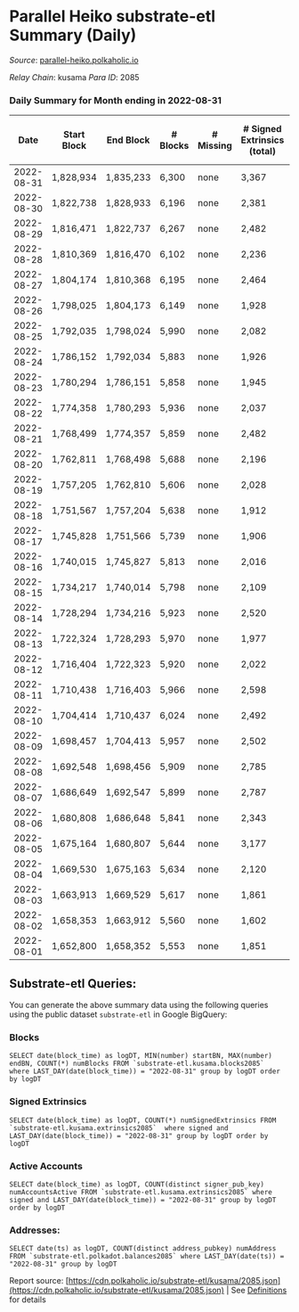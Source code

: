 # Parallel Heiko substrate-etl Summary (Daily)

_Source_: [parallel-heiko.polkaholic.io](https://parallel-heiko.polkaholic.io)

*Relay Chain*: kusama
*Para ID*: 2085



### Daily Summary for Month ending in 2022-08-31


| Date | Start Block | End Block | # Blocks | # Missing | # Signed Extrinsics (total) | # Active Accounts | # Addresses with Balances | # Events | # Transfers | # XCM Transfers In | # XCM Transfers Out |
| ---- | ----------- | --------- | -------- | --------- | --------------------------- | ----------------- | ------------------------- | -------- | ----------- | ------------------ | ------------------- |
| 2022-08-31 | 1,828,934 | 1,835,233 | 6,300 | none  | 3,367 | 151 | 20,859 | 36,099 | 5,123 ($66,649.02) | 38 ($20,833.09) | 20 ($8,563.02) |
| 2022-08-30 | 1,822,738 | 1,828,933 | 6,196 | none  | 2,381 | 214 | 20,847 | 32,007 | 5,509 ($40,048.37) | 36 ($34,009.83) | 31 ($13,928.15) |
| 2022-08-29 | 1,816,471 | 1,822,737 | 6,267 | none  | 2,482 | 236 | 20,832 | 32,983 | 5,910 ($131,381.70) | 42 ($14,330.96) | 32 ($47,058.17) |
| 2022-08-28 | 1,810,369 | 1,816,470 | 6,102 | none  | 2,236 | 275 | 20,806 | 58,301 | 13,269 ($28,091.36) | 45 ($38,833.43) | 20 ($17,968.61) |
| 2022-08-27 | 1,804,174 | 1,810,368 | 6,195 | none  | 2,464 | 280 | 14,822 | 32,425 | 5,663 ($67,805.97) | 59 ($29,266.69) | 28 ($6,877.52) |
| 2022-08-26 | 1,798,025 | 1,804,173 | 6,149 | none  | 1,928 | 112 | 14,777 | 27,862 | 4,412 ($30,884.38) | 16 ($7,335.42) | 24 ($15,112.52) |
| 2022-08-25 | 1,792,035 | 1,798,024 | 5,990 | none  | 2,082 | 150 | 14,757 | 29,153 | 4,950 ($29,422.04) | 34 ($21,457.12) | 28 ($8,606.02) |
| 2022-08-24 | 1,786,152 | 1,792,034 | 5,883 | none  | 1,926 | 152 | 14,734 | 27,986 | 4,958 ($30,543.53) | 25 ($13,354.17) | 26 ($13,357.79) |
| 2022-08-23 | 1,780,294 | 1,786,151 | 5,858 | none  | 1,945 | 201 | 14,723 | 29,410 | 5,353 ($70,131.19) | 37 ($43,056.48) | 34 ($36,505.61) |
| 2022-08-22 | 1,774,358 | 1,780,293 | 5,936 | none  | 2,037 | 198 | 14,703 | 29,252 | 5,397 ($30,619.33) | 30 ($26,126.27) | 24 ($3,783.15) |
| 2022-08-21 | 1,768,499 | 1,774,357 | 5,859 | none  | 2,482 | 183 | 14,680 | 31,421 | 5,183 ($139,428.85) | 33 ($33,383.26) | 28 ($13,226.31) |
| 2022-08-20 | 1,762,811 | 1,768,498 | 5,688 | none  | 2,196 | 143 | 14,667 | 32,509 | 5,567 ($70,557,164.89) | 48 ($99,786.05) | 18 ($5,547.97) |
| 2022-08-19 | 1,757,205 | 1,762,810 | 5,606 | none  | 2,028 | 147 | 14,648 | 27,752 | 4,899 ($267,381.08) | 65 ($220,348.19) | 29 ($68,976.77) |
| 2022-08-18 | 1,751,567 | 1,757,204 | 5,638 | none  | 1,912 | 114 | 14,626 | 26,649 | 4,468 ($95,455.65) | 33 ($22,466.31) | 22 ($20,299.87) |
| 2022-08-17 | 1,745,828 | 1,751,566 | 5,739 | none  | 1,906 | 131 | 14,614 | 26,954 | 4,454 ($31,243.79) | 41 ($29,697.67) | 29 ($155,169.24) |
| 2022-08-16 | 1,740,015 | 1,745,827 | 5,813 | none  | 2,016 | 151 | 14,592 | 27,907 | 4,695 ($258,802.50) | 64 ($58,415.25) | 20 ($45,170.61) |
| 2022-08-15 | 1,734,217 | 1,740,014 | 5,798 | none  | 2,109 | 134 | 14,573 | 28,696 | 4,842 ($69,844.11) | 38 ($63,065.19) | 26 ($27,121.27) |
| 2022-08-14 | 1,728,294 | 1,734,216 | 5,923 | none  | 2,520 | 210 | 14,554 | 31,768 | 5,370 ($120,199.87) | 47 ($86,127.11) | 45 ($49,281.95) |
| 2022-08-13 | 1,722,324 | 1,728,293 | 5,970 | none  | 1,977 | 133 | 14,493 | 28,084 | 4,551 ($149,601.08) | 63 ($92,652.02) | 24 ($4,159.17) |
| 2022-08-12 | 1,716,404 | 1,722,323 | 5,920 | none  | 2,022 | 134 | 14,472 | 27,958 | 4,462 ($79,889.68) | 56 ($47,630.69) | 27 ($29,568.47) |
| 2022-08-11 | 1,710,438 | 1,716,403 | 5,966 | none  | 2,598 | 274 | 14,447 | 34,650 | 6,356 ($7,215,988.04) | 89 ($3,621,327.02) | 37 ($39,415.79) |
| 2022-08-10 | 1,704,414 | 1,710,437 | 6,024 | none  | 2,492 | 201 | 14,302 | 32,709 | 5,802 ($109,580.96) | 76 ($62,681.16) | 46 ($3,634,206.46) |
| 2022-08-09 | 1,698,457 | 1,704,413 | 5,957 | none  | 2,502 | 217 | 14,206 | 32,088 | 5,390 ($722,141.22) | 96 ($97,518.46) | 46 ($32,024.49) |
| 2022-08-08 | 1,692,548 | 1,698,456 | 5,909 | none  | 2,785 | 435 | 14,171 | 37,116 | 6,809 ($4,466,715.01) | 221 ($4,256,689.95) | 105 ($131,214.99) |
| 2022-08-07 | 1,686,649 | 1,692,547 | 5,899 | none  | 2,787 | 296 | 14,118 | 34,066 | 5,687 ($317,350.17) | 168 ($109,280.71) | 46 ($116,846.22) |
| 2022-08-06 | 1,680,808 | 1,686,648 | 5,841 | none  | 2,343 | 170 | 14,080 | 28,606 | 3,985 ($25,088.36) | 41 ($17,439.54) | 18 ($4,496.01) |
| 2022-08-05 | 1,675,164 | 1,680,807 | 5,644 | none  | 3,177 | 107 | 14,055 | 31,385 | 3,359 ($64,888.68) | 17 ($27,065.67) | 19 ($13,822.20) |
| 2022-08-04 | 1,669,530 | 1,675,163 | 5,634 | none  | 2,120 | 115 | 14,049 | 26,219 | 3,987 ($16,801.74) | 21 ($6,913.61) | 18 ($5,110.45) |
| 2022-08-03 | 1,663,913 | 1,669,529 | 5,617 | none  | 1,861 | 94 | 14,034 | 22,681 | 3,091 ($115,451.13) | 17 ($26,827.30) | 15 ($3,769.24) |
| 2022-08-02 | 1,658,353 | 1,663,912 | 5,560 | none  | 1,602 | 105 | 14,025 | 21,977 | 3,552 ($143,166.59) | 17 ($21,364.45) | 13 ($54,439.93) |
| 2022-08-01 | 1,652,800 | 1,658,352 | 5,553 | none  | 1,851 | 125 | 14,021 | 24,207 | 3,880 ($90,651.31) | 22 ($13,404.96) | 22 ($11,438.92) |

## Substrate-etl Queries:
You can generate the above summary data using the following queries using the public dataset `substrate-etl` in Google BigQuery:


### Blocks
```
SELECT date(block_time) as logDT, MIN(number) startBN, MAX(number) endBN, COUNT(*) numBlocks FROM `substrate-etl.kusama.blocks2085`  where LAST_DAY(date(block_time)) = "2022-08-31" group by logDT order by logDT
```


### Signed Extrinsics
```
SELECT date(block_time) as logDT, COUNT(*) numSignedExtrinsics FROM `substrate-etl.kusama.extrinsics2085`  where signed and LAST_DAY(date(block_time)) = "2022-08-31" group by logDT order by logDT
```


### Active Accounts
```
SELECT date(block_time) as logDT, COUNT(distinct signer_pub_key) numAccountsActive FROM `substrate-etl.kusama.extrinsics2085` where signed and LAST_DAY(date(block_time)) = "2022-08-31" group by logDT order by logDT
```


### Addresses:
```
SELECT date(ts) as logDT, COUNT(distinct address_pubkey) numAddress FROM `substrate-etl.polkadot.balances2085` where LAST_DAY(date(ts)) = "2022-08-31" group by logDT
```



Report source: [https://cdn.polkaholic.io/substrate-etl/kusama/2085.json](https://cdn.polkaholic.io/substrate-etl/kusama/2085.json) | See [Definitions](/DEFINITIONS.md) for details
